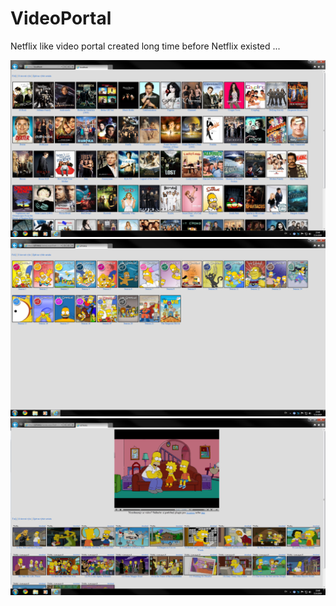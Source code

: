 # VideoPortal
Netflix like video portal created long time before Netflix existed ...

![TV Shows view](docs/1.png)
![Seasons view](docs/2.png)
![Player view](docs/3.png)
